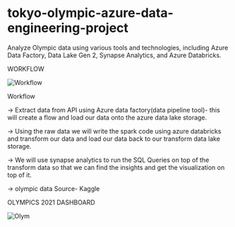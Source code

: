 # tokyo-olympic-azure-data-engineering-project
Analyze Olympic data using various tools and technologies, including Azure Data Factory, Data Lake Gen 2, Synapse Analytics, and Azure Databricks.

WORKFLOW


![Workflow](https://github.com/Sandeep1203tech/tokyo-olympic-azure-data-engineering-project/assets/78650502/132e604d-7739-47e6-a1da-7b461e344950)


Workflow

-> Extract data from API using Azure data factory(data pipeline tool)- this will create a flow and load our data onto the azure data lake storage.

-> Using the raw data we will write the spark code using azure databricks and transform our data and load our data back to our transform data lake storage.

-> We will use synapse analytics to run the SQL Queries on top of the transform data so that we can find the insights and get the visualization on top of it.

-> olympic data Source- Kaggle


OLYMPICS 2021 DASHBOARD

![Olym](https://github.com/Sandeep1203tech/tokyo-olympic-azure-data-engineering-project/assets/78650502/51e4738b-4eca-476b-987c-4f55e95a2844)



